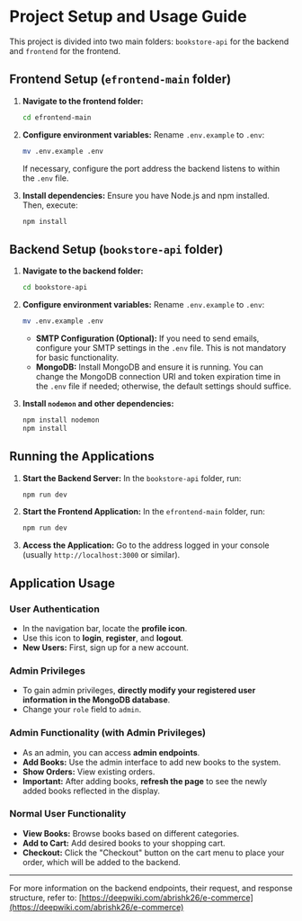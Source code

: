 # Project Setup and Usage Guide

This project is divided into two main folders: `bookstore-api` for the backend and `frontend` for the frontend.

## Frontend Setup (`efrontend-main` folder)

1.  **Navigate to the frontend folder:**
    ```bash
    cd efrontend-main
    ```

2.  **Configure environment variables:**
    Rename `.env.example` to `.env`:
    ```bash
    mv .env.example .env
    ```
    If necessary, configure the port address the backend listens to within the `.env` file.

3.  **Install dependencies:**
    Ensure you have Node.js and npm installed. Then, execute:
    ```bash
    npm install
    ```

## Backend Setup (`bookstore-api` folder)

1.  **Navigate to the backend folder:**
    ```bash
    cd bookstore-api
    ```

2.  **Configure environment variables:**
    Rename `.env.example` to `.env`:
    ```bash
    mv .env.example .env
    ```
    * **SMTP Configuration (Optional):** If you need to send emails, configure your SMTP settings in the `.env` file. This is not mandatory for basic functionality.
    * **MongoDB:** Install MongoDB and ensure it is running. You can change the MongoDB connection URI and token expiration time in the `.env` file if needed; otherwise, the default settings should suffice.

3.  **Install `nodemon` and other dependencies:**
    ```bash
    npm install nodemon
    npm install
    ```

## Running the Applications

1.  **Start the Backend Server:**
    In the `bookstore-api` folder, run:
    ```bash
    npm run dev
    ```

2.  **Start the Frontend Application:**
    In the `efrontend-main` folder, run:
    ```bash
    npm run dev
    ```

3.  **Access the Application:**
    Go to the address logged in your console (usually `http://localhost:3000` or similar).

## Application Usage

### User Authentication

* In the navigation bar, locate the **profile icon**.
* Use this icon to **login**, **register**, and **logout**.
* **New Users:** First, sign up for a new account.

### Admin Privileges

* To gain admin privileges, **directly modify your registered user information in the MongoDB database**.
* Change your `role` field to `admin`.

### Admin Functionality (with Admin Privileges)

* As an admin, you can access **admin endpoints**.
* **Add Books:** Use the admin interface to add new books to the system.
* **Show Orders:** View existing orders.
* **Important:** After adding books, **refresh the page** to see the newly added books reflected in the display.

### Normal User Functionality

* **View Books:** Browse books based on different categories.
* **Add to Cart:** Add desired books to your shopping cart.
* **Checkout:** Click the "Checkout" button on the cart menu to place your order, which will be added to the backend.

---

For more information on the backend endpoints, their request, and response structure, refer to:
[https://deepwiki.com/abrishk26/e-commerce](https://deepwiki.com/abrishk26/e-commerce)